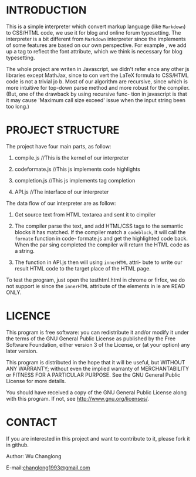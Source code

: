 
INTRODUCTION
=======

This is a simple interpreter which convert markup language
(like `Markdown`) to CSS/HTML code, we use it for blog and
 online forum typesetting. The interpreter is a bit different
 from `Markdown` interpreter since the implements of some
features are based on our own perspective. For example
, we add up a tag to reflect the font attribute, which we 
think is necessary for blog typesetting.

The whole project are writen in Javascript, we didn't refer
ence any other js libraries except MathJax, since to con
vert the LaTeX formula to CSS/HTML code is not a trivial jo
b. Most of our algorithm are recursive, since which is more
intuitive for top-down parse method and more robust for the
compiler.(But, one of the drawback by using recursive func-
tion in javascript is that it may cause 'Maximum call size 
exceed' issue when the input string been too long.)


PROJECT STRUCTURE
=======

The project have four main parts, as follow:

1. compile.js //This is the kernel of our interpreter

2. codeformate.js //This js implements code highlights

3. completion.js //This js implements tag completion

4. API.js //The interface of our interpreter


The data flow of our interpreter are as follow:

1. Get source text from HTML textarea and sent it to cimpiler

2. The compiler parse the text, and add HTML/CSS tags to the
   semantic blocks it has matched. If the compiler match a 
   `codeblock`, it will call the `formate` function in code-
   formate.js and get the highlighted code back. When the par
   sing completed the compiler will return the HTML code as 
   a string.

3. The function in API.js then will using `innerHTML` attri-
   bute to write our result HTML code to the target place of
    the HTML page.

To test the program, just open the testhtml.html in chrome or
firfox, we do not support ie since the `innerHTML` attribute
of the elements in ie are READ ONLY.

LICENCE
=====

This program is free software: you can redistribute it and/or modify
it under the terms of the GNU General Public License as published by
the Free Software Foundation, either version 3 of the License, or
(at your option) any later version.

This program is distributed in the hope that it will be useful,
but WITHOUT ANY WARRANTY; without even the implied warranty of
MERCHANTABILITY or FITNESS FOR A PARTICULAR PURPOSE.  See the
GNU General Public License for more details.

You should have received a copy of the GNU General Public License
along with this program.  If not, see <http://www.gnu.org/licenses/>.


CONTACT
=====

If you are interested in this project and want to contribute to it, 
please fork it in github.

Author: Wu Changlong

E-mail:changlong1993@gmail.com


